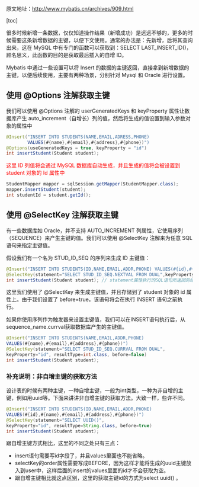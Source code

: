 原文地址：http://www.mybatis.cn/archives/909.html

[toc]

很多时候新增一条数据，仅仅知道操作结果（新增成功）是远远不够的，更多的时候需要这条新增数据的主键，以便下文使用。通常的办法是：先新增，后将其查询出来，这在 MySQL 中有专门的函数可以获取到：SELECT LAST_INSERT_ID()，顾名思义，此函数的目的是获取最后插入的自增 ID。

Mybatis 中通过一些设置可以将 Insert 的数据的主键返回，直接拿到新增数据的主键，以便后续使用，主要有两种场景，分别针对 Mysql 和 Oracle 进行设置。

## 使用 @Options 注解获取主键

我们可以使用 @Options 注解的 userGeneratedKeys 和 keyProperty 属性让数据库产生 auto_increment（自增长）列的值，然后将生成的值设置到输入参数对象的属性中

```java
@Insert("INSERT INTO STUDENTS(NAME,EMAIL,ADRESS,PHONE)  
        VALUES(#{name},#{email},#{address},#{phone})")  
@Options(useGeneratedKeys = true, keyProperty = "id")  
int insertStudent(Student student); 
```

<font color = red>这里 ID 列值将会通过 MySQL 数据库自动生成，并且生成的值将会被设置到 student 对象的 Id 属性中</font>

```java
StudentMapper mapper = sqlSession.getMapper(StudentMapper.class);  
mapper.insertStudent(student);  
int studentId = student.getId();  
```

## 使用 @SelectKey 注解获取主键

有一些数据库如 Oracle，并不支持 AUTO_INCREMENT 列属性，它使用序列（SEQUENCE）来产生主键的值。我们可以使用 @SelectKey 注解来为任意 SQL 语句来指定主键值。

假设我们有一个名为 STUD_ID_SEQ 的序列来生成 ID 主键值：

```java
@Insert("INSERT INTO STUDENTS(ID,NAME,EMAIL,ADDR,PHONE) VALUES(#{id},#{name},#{email},#{address},#{phone})")
@SelectKey(statement="SELECT STUD_ID_SEQ.NEXTVAL FROM DUAL",keyProperty="id", resultType=int.class, before=true)
int insertStudent(Student student); // statement属性执行的SQL语句所返回的结果被赋值给主键
```

这里我们使用了 @SelectKey 来生成主键值，并且存储到了 student 对象的 id 属性上。由于我们设置了 before=true，该语句将会在执行 INSERT 语句之前执行。

如果你使用序列作为触发器来设置主键值，我们可以在INSERT语句执行后，从sequence_name.currval获取数据库产生的主键值。

```java
@Insert("INSERT INTO STUDENTS(NAME,EMAIL,ADDR,PHONE)   
VALUES(#{name},#{email},#{address},#{phone})")  
@SelectKey(statement="SELECT STUD_ID_SEQ.CURRVAL FROM DUAL",   
keyProperty="id", resultType=int.class, before=false)  
int insertStudent(Student student); 
```

### 补充说明：非自增主键的获取方法

设计表的时候有两种主键，一种自增主键，一般为int类型，一种为非自增的主键，例如用uuid等。下面来讲讲非自增主键的获取方法。大致一样，些许不同。

```java
@Insert("INSERT INTO STUDENTS(ID,NAME,EMAIL,ADDR,PHONE)   
VALUES(#{id},#{name},#{email},#{address},#{phone})")  
@SelectKey(statement="SELECT UUID()",   
keyProperty="id", resultType=String.class, before=true)  
int insertStudent(Student student);  
```

跟自增主键方式相比，这里的不同之处只有三点：

-   insert语句需要写id字段了，并且values里面也不能省略。
-   selectKey的order属性需要写成BEFORE，因为这样才能将生成的uuid主键放入到user中，这样后面的insert的values里面的id才不会获取为空。
-   跟自增主键相比就这点区别，这里的获取主键id的方式为select uuid() 。